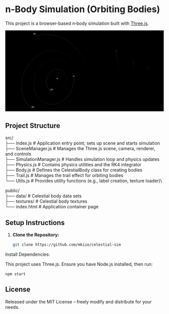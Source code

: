 # n-Body Simulation (Orbiting Bodies)

This project is a browser-based n‑body simulation built with [Three.js](https://threejs.org/). 

![Screen shot](screenshot.png)


## Project Structure
src/  
├── index.js # Application entry point; sets up scene and starts simulation\
├── SceneManager.js # Manages the Three.js scene, camera, renderer, and controls\
├── SimulationManager.js # Handles simulation loop and physics updates\
├── Physics.js # Contains physics utilities and the RK4 integrator\
├── Body.js # Defines the CelestialBody class for creating bodies\
├── Trail.js # Manages the trail effect for orbiting bodies\
└── Utils.js # Provides utility functions (e.g., label creation, texture loader)\

public/  
├── data/ # Celestial body data sets\
├── textures/ # Celestial body textures\
└── index.html # Application container page

## Setup Instructions

1. **Clone the Repository:**

   ```bash
   git clone https://github.com/mkiio/celestial-sim

Install Dependencies:

This project uses Three.js. Ensure you have Node.js installed, then run:

```npm install
npm start
```
## License

Released under the MIT License – freely modify and distribute for your needs.

